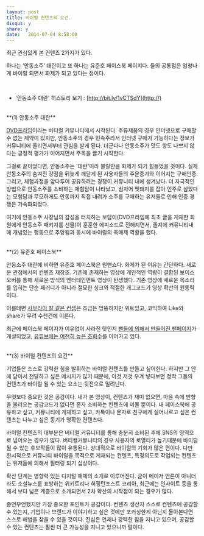 ```yaml
---
layout: post
title: 바이럴 컨텐츠의 요건.
disqus: y
share: y
date:   2014-07-04 8:58:00
---
```


최근 관심있게 본 컨텐츠 2가지가 있다. 

하나는 ‘안동소주’ 대란이고 또 하나는 유준호 페이스북 페이지다. 
둘의 공통점은 엄청나게 바이럴 되면서 화제가 되고 있다는 점이다.

<br> 

* '안동소주 대란' 히스토리 보기 : [http://bit.ly/1vCTSdY](http://)

<br>
**(1) 안동소주 대란**

[DVD프라임](http://dvdprime.donga.com)이라는 버티컬 커뮤니티에서 시작된다. 주류제품의 경우 인터넷으로 구매할 수 없는 제약이 있지만, 안동소주의 경우 민속주라서 인터넷 구매가 가능하다는 정보가 커뮤니티에 올리면서부터 관심을 받게 된다. 더군다나 안동소주가 맛도 향도 나쁘지 않다는 긍정적 평가가 이어지면서 주목을 끌기 시작한다.  

그걸로 끝이었다면, 안동소주는 '대란'이라 불릴만큼 화제가 되기 힘들었을 것이다. 실제 안동소주의 숨겨진 강점을 뒤늦게 깨닫게 된 사용자들의 주문증가와 이어지는 구매인증. 그리고, 체험과정을 앞다투어 공유하려는 경쟁이 커뮤니티 내에 생겨났다. 더 자극적인 방법으로 안동소주를 소비하는 체험담이 나타났고, 심지어 멧돼지를 잡아 안주로 삼았다는 모험담과 무모하게도 안동까지 직접 내려가 소주를 구매하는 유저들로 인해 인증 경쟁은 가속화되었다.  

여기에 안동소주 사장님의 감성을 터치하는 보답이(DVD프라임에 최초 글을 게재한 회원에게 안동소주 패키지를 선물)이 훈훈한 에피소드로 전해지면서, 졸지에 커뮤니티내에 개념있는 행동으로 추앙됨과 동시에 바이럴의 촉매제 역활을 했다. 


<br>
**(2) 유준호 페이스북**

안동소주 대란에 비하면 유준호 페이스북은 원맨쇼다. 화제가 된 이유는 간단하다. 새로운 관점에서의 컨텐츠 재창조. 기존에 존재하는 영상에 개인적인 역량이 결합된 보이스오버를 통해 새로운 방식의 엔터테인먼트 영상이 탄생했다. 기존 영상에 새로운 목소리를 입히는 단순 패러디가 아니라 절묘한 싱크와 적절한 개그코드가 영상 확산의 원동력이다.  

이를테면 [사무라이 칼 같은 컨셉](http://www.youtube.com/watch?v=GtWMHdE0WYk)은 조금은 엉뚱하지만 위트있고, 코믹하여 Like와 share가 무려 수천건에 이른다. 

최근에 페이스북 페이지가 이유없이 사라진 탓인지 [팬들에 의해서 만들어진  팬페이지](http://on.fb.me/1q0Jnjg)가 개설되었고, [유튜브에는 여전히 높은 조회수](http://www.youtube.com/user/nutellavoice)를 이어가고 있다. 

<br>
**(3) 바이럴 컨텐츠의 요건**

기업들은 스스로 강력한 힘을 발휘하는 바이럴 컨텐츠를 만들고 싶어한다. 하지만 그 안에 담아서 전달하고 싶은 메시지가 많기 때문에, 이것 저것  우겨 넣다보면 정작 그들의 컨텐츠가 바이럴 될 수 있는 요소는 뒷전으로 밀려난다.  

무엇보다 중요한 것은 공감이다. 내가 본 영상이, 컨텐츠가 재미 없으면, 마음 속에 반향을 불러오는 공감코드가 없다면 혼자 소비하는 컨텐츠에 머물 뿐이다. 내 페이스북에 공유하고 싶고, 커뮤니티에 게재하고 싶고, 카톡이나 문자로 친구에게 실어나르고 싶은 컨텐츠는 나누고 싶은 동기가 명확한 컨텐츠다. 

바이럴 컨텐츠의 대부분은 버티컬 커뮤니티를 통해 충분히 소비된 후에 SNS의 영역으로 넘어오는 경우가 많다. 버티컬커뮤니티의 경우 사용자의 로열티가 높기때문에 바이럴 될 수 있는 후보작들이 많이 유통된다. 상대적으로 바이럴의 기회가 많은 편이다. 다만 한시적으로 커뮤니티 바이럴을 목적으로 게재되는 컨텐츠, 특정의도로 작업되는 컨텐츠는 유저들에 의해서 필터링 되기 십상이다. 

확산 단계는 영향력 있는 디지털 매체의 소개로 이루어진다. 굳이 메이저 언론이 아니더라도 소셜뉴스를 표방하는 위키트리나 허핑턴포스트 코리아, 최근에는 인사이트 등을 통해서 보다 넓은 계층으로 소개되면서 2차 확산의 시작점이 되는 경우가 많다. 

중언부언했지만 가장 중요한 포인트가 공감이다. 컨텐츠 생산자 스스로 컨텐츠에 공감할 수 있는지, 기업이나 브랜드가 이야기하고 싶은 것에만 포커싱한게 아닌지 돌아본다면 스스로 해법을 찾을 수 있을 것이다. 진심은 언제나 강력한 힘을 지니고 있으며, 공감할 수 있는 컨텐츠는 훨씬 더 큰 가능성을 지니고 있으니까 말이다. 